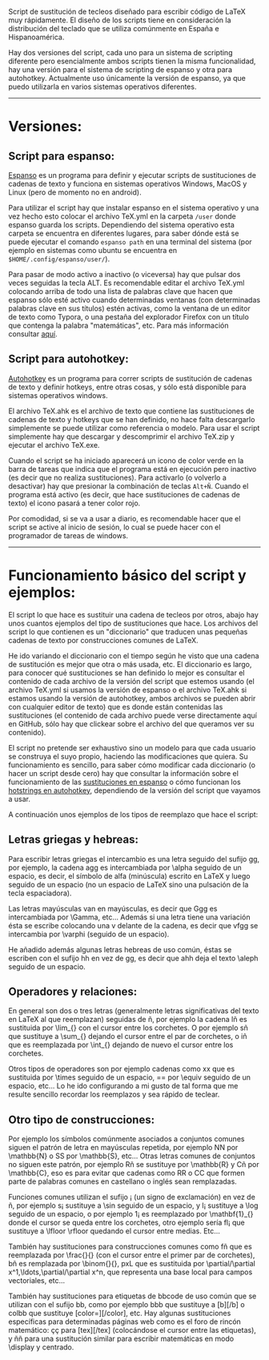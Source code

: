 Script de sustitución de tecleos diseñado para escribir código de LaTeX muy rápidamente. El diseño de los scripts tiene en consideración la distribución del teclado que se utiliza comúnmente en España e Hispanoamérica. 

Hay dos versiones del script, cada uno para un sistema de scripting diferente pero esencialmente ambos scripts tienen la misma funcionalidad, hay una versión para el sistema de scripting de espanso y otra para autohotkey. Actualmente uso únicamente la versión de espanso, ya que puedo utilizarla en varios sistemas operativos diferentes.

***

# Versiones:

## Script para espanso:

[Espanso](https://espanso.org/) es un programa para definir y ejecutar scripts de sustituciones de cadenas de texto y funciona en sistemas operativos Windows, MacOS y Linux (pero de momento no en android). 

Para utilizar el script hay que instalar espanso en el sistema operativo y una vez hecho esto colocar el archivo TeX.yml en la carpeta `/user` donde espanso guarda los scripts. Dependiendo del sistema operativo esta carpeta se encuentra en diferentes lugares, para saber dónde está se puede ejecutar el comando `espanso path` en una terminal del sistema (por ejemplo en sistemas como ubuntu se encuentra en `$HOME/.config/espanso/user/`).

Para pasar de modo activo a inactivo (o viceversa) hay que pulsar dos veces seguidas la tecla ALT. Es recomendable editar el archivo TeX.yml colocando arriba de todo una lista de palabras clave que hacen que espanso sólo esté activo cuando determinadas ventanas (con determinadas palabras clave en sus títulos) estén activas, como la ventana de un editor de texto como Typora, o una pestaña del explorador Firefox con un título que contenga la palabra "matemáticas", etc. Para más información consultar [aquí](https://espanso.org/docs/configuration/#application-specific-configurations).

## Script para autohotkey:

[Autohotkey](https://www.autohotkey.com/) es un programa para correr scripts de sustitución de cadenas de texto y definir hotkeys, entre otras cosas, y sólo está disponible para sistemas operativos windows.

El archivo TeX.ahk es el archivo de texto que contiene las sustituciones de cadenas de texto y hotkeys que se han definido, no hace falta descargarlo simplemente se puede utilizar como referencia o modelo. Para usar el script simplemente hay que descargar y descomprimir el archivo TeX.zip y ejecutar el archivo TeX.exe.

Cuando el script se ha iniciado aparecerá un icono de color verde en la barra de tareas que indica que el programa está en ejecución pero inactivo (es decir que no realiza sustituciones). Para activarlo (o volverlo a desactivar) hay que presionar la combinación de teclas `Alt+Ñ`. Cuando el programa está activo (es decir, que hace sustituciones de cadenas de texto) el icono pasará a tener color rojo.

Por comodidad, si se va a usar a diario, es recomendable hacer que el script se active al inicio de sesión, lo cual se puede hacer con el programador de tareas de windows.

***

# Funcionamiento básico del script y ejemplos:

El script lo que hace es sustituir una cadena de tecleos por otros, abajo hay unos cuantos ejemplos del tipo de sustituciones que hace. Los archivos del script lo que contienen es un "diccionario" que traducen unas pequeñas cadenas de texto por construcciones comunes de LaTeX.

He ido variando el diccionario con el tiempo según he visto que una cadena de sustitución es mejor que otra o más usada, etc. El diccionario es largo, para conocer qué sustituciones se han definido lo mejor es consultar el contenido de cada archivo de la versión del script que estemos usando (el archivo TeX.yml si usamos la versión de espanso o el archivo TeX.ahk si estamos usando la versión de autohotkey, ambos archivos se pueden abrir con cualquier editor de texto) que es donde están contenidas las sustituciones (el contenido de cada archivo puede verse directamente aquí en GitHub, sólo hay que clickear sobre el archivo del que queramos ver su contenido).

El script no pretende ser exhaustivo sino un modelo para que cada usuario se construya el suyo propio, haciendo las modificaciones que quiera. Su funcionamiento es sencillo, para saber cómo modificar cada diccionario (o hacer un script desde cero) hay que consultar la información sobre el funcionamiento de las [sustituciones en espanso](https://espanso.org/docs/matches/) o cómo funcionan los [hotstrings en autohotkey](https://lexikos.github.io/v2/docs/Hotstrings.htm), dependiendo de la versión del script que vayamos a usar.

A continuación unos ejemplos de los tipos de reemplazo que hace el script:

## Letras griegas y hebreas:

Para escribir letras griegas el intercambio es una letra seguido del sufijo gg, por ejemplo, la cadena agg es intercambiada por \alpha seguido de un espacio, es decir, el símbolo de alfa (minúscula) escrito en LaTeX y luego seguido de un espacio (no un espacio de LaTeX sino una pulsación de la tecla espaciadora).

Las letras mayúsculas van en mayúsculas, es decir que Ggg es intercambiada por \Gamma, etc... Además si una letra tiene una variación ésta se escribe colocando una v delante de la cadena, es decir que vfgg se intercambia por \varphi (seguido de un espacio).

He añadido además algunas letras hebreas de uso común, éstas se escriben con el sufijo hh en vez de gg, es decir que ahh deja el texto \aleph seguido de un espacio.

## Operadores y relaciones:

En general son dos o tres letras (generalmente letras significativas del texto en LaTeX al que reemplazan) seguidas de ñ, por ejemplo la cadena lñ es sustituida por \lim_{} con el cursor entre los corchetes. O por ejemplo sñ que sustituye a \sum_{} dejando el cursor entre el par de corchetes, o iñ que es reemplazada por \int_{} dejando de nuevo el cursor entre los corchetes.

Otros tipos de operadores son por ejemplo cadenas como xx que es sustituida por \times seguido de un espacio, == por \equiv seguido de un espacio, etc... Lo he ido configurando a mi gusto de tal forma que me resulte sencillo recordar los reemplazos y sea rápido de teclear.

## Otro tipo de construcciones:

Por ejemplo los símbolos comúnmente asociados a conjuntos comunes siguen el patrón de letra en mayúsculas repetida, por ejemplo NN por \mathbb{N} o SS por \mathbb{S}, etc... Otras letras comunes de conjuntos no siguen este patrón, por ejemplo Rñ se sustituye por \mathbb{R} y Cñ por \mathbb{C}, eso es para evitar que cadenas como RR o CC que formen parte de palabras comunes en castellano o inglés sean remplazadas.

Funciones comunes utilizan el sufijo ¡ (un signo de exclamación) en vez de ñ, por ejemplo s¡ sustituye a \sin seguido de un espacio, y l¡ sustituye a \log seguido de un espacio, o por ejemplo 1¡ es reemplazado por \mathbf{1}_{} donde el cursor se queda entre los corchetes, otro ejemplo sería fl¡ que sustituye a \lfloor  \rfloor quedando el cursor entre medias. Etc...

También hay sustituciones para construcciones comunes como fñ que es reemplazada por \frac{}{} (con el cursor entre el primer par de corchetes), bñ es remplazada por \binom{}{}, pxL que es sustituida por \partial/\partial x^1,\ldots,\partial/\partial x^n, que representa una base local para campos vectoriales, etc...

También hay sustituciones para etiquetas de bbcode de uso común que se utilizan con el sufijo bb, como por ejemplo bbb que sustituye a [b][/b] o colbb que sustituye [color=][/color], etc. Hay algunas sustituciones específicas para determinadas páginas web como es el foro de rincón matemático: çç para [tex][/tex] (colocándose el cursor entre las etiquetas), y ññ para una sustitución similar para escribir matemáticas en modo \display y centrado.
